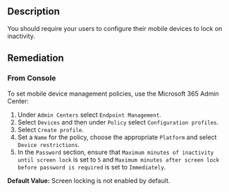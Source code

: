 ## Description

You should require your users to configure their mobile devices to lock on inactivity.

## Remediation

### From Console

To set mobile device management policies, use the Microsoft 365 Admin Center:

1. Under `Admin Centers` select `Endpoint Management`.
2. Select `Devices` and then under `Policy` select `Configuration profiles`.
3. Select `Create profile`.
4. Set a `Name` for the policy, choose the appropriate `Platform` and select `Device restrictions`.
5. In the `Password` section, ensure that `Maximum minutes of inactivity until screen lock` is set to `5` and `Maximum minutes after screen lock before password is required` is set to `Immediately`.

**Default Value:** Screen locking is not enabled by default.
